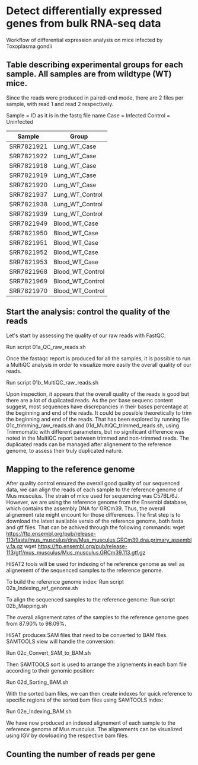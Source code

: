 # Detect differentially expressed genes from bulk RNA-seq data
Workflow of differential expression analysis on mice infected by Toxoplasma gondii

## Table describing experimental groups for each sample. All samples are from wildtype (WT) mice. 
Since the reads were produced in paired-end mode, there are 2 files per sample, with read 1 and read 2 respectively.

Sample = ID as it is in the fastq file name
Case = Infected
Control = Uninfected


| Sample    | Group            |
|-----------|-------------------|
| SRR7821921 | Lung_WT_Case     |
| SRR7821922 | Lung_WT_Case     |
| SRR7821918 | Lung_WT_Case     |
| SRR7821919 | Lung_WT_Case     |
| SRR7821920 | Lung_WT_Case     |
| SRR7821937 | Lung_WT_Control  |
| SRR7821938 | Lung_WT_Control  |
| SRR7821939 | Lung_WT_Control  |
| SRR7821949 | Blood_WT_Case    |
| SRR7821950 | Blood_WT_Case    |
| SRR7821951 | Blood_WT_Case    |
| SRR7821952 | Blood_WT_Case    |
| SRR7821953 | Blood_WT_Case    |
| SRR7821968 | Blood_WT_Control |
| SRR7821969 | Blood_WT_Control |
| SRR7821970 | Blood_WT_Control |

## Start the analysis: control the quality of the reads

Let's start by assessing the quality of our raw reads with FastQC.

Run script 01a_QC_raw_reads.sh

Once the fastaqc report is produced for all the samples, it is possible to run a MultiQC analysis in order to visualize more easily the overall quality of our reads.

Run script 01b_MultiQC_raw_reads.sh

Upon inspection, it appears that the overall quality of the reads is good but there are a lot of duplicated reads. As the per base sequenc content suggest, most sequences have discrepancies in their bases percentage at the beginning and end of the reads. It could be possible theoretically to trim the beginning and end of the reads. That has been explored by running file 01c_trimming_raw_reads.sh and 01d_MultiQC_trimmed_reads.sh, using Trimmomatic with different parameters, but no significant difference was noted in the MultiQC report between trimmed and non-trimmed reads. 
The duplicated reads can be managed after alignement to the reference genome, to assess their truly duplicated nature. 

## Mapping to the reference genome

After quality control ensured the overall good quality of our sequenced data, we can align the reads of each sample to the reference genome of Mus musculus. The strain of mice used for sequencing was C57BL/6J. However, we are using the reference genome from the Ensembl database, which contains the assembly DNA for GRCm39. Thus, the overall alignement rate might encount for those differences. 
The first step is to download the latest available versio of the reference genome, both fasta and gtf files. That can be achived through the following commands: 
wget https://ftp.ensembl.org/pub/release-113/fasta/mus_musculus/dna/Mus_musculus.GRCm39.dna.primary_assembly.fa.gz
wget https://ftp.ensembl.org/pub/release-113/gtf/mus_musculus/Mus_musculus.GRCm39.113.gtf.gz

HiSAT2 tools will be used for indexing of he reference genome as well as alignement of the sequenced samples to the reference genome.

To build the reference genome index: 
Run script 02a_Indexing_ref_genome.sh

To align the sequenced samples to the reference genome:
Run script 02b_Mapping.sh

The overall alignement rates of the samples to the reference genome goes from 87.90% to 98.09%. 

HiSAT produces SAM files that need to be converted to BAM files. SAMTOOLS view will handle the conversion:

Run 02c_Convert_SAM_to_BAM.sh

Then SAMTOOLS sort is used to arrange the alignements in each bam file according to their genomic position:

Run 02d_Sorting_BAM.sh

With the sorted bam files, we can then create indexes for quick reference to specific regions of the sorted bam files using SAMTOOLS index:

Run 02e_Indexing_BAM.sh

We have now produced an indexed alignement of each sample to the reference genome of Mus musculus. The alignements can be visualized using IGV by dowloading the respective bam files. 

## Counting the number of reads per gene


<!--

#Check the status of your repository
git status

#Stage changes
git add filename   # or use 'git add .' to stage all changes

#Commit changes
git commit -m "Your commit message"

#Push to GitHub
git push origin main

#To save changes before pulling
git stash


#To retrieve the changes after pulling
git stash pop
-->

